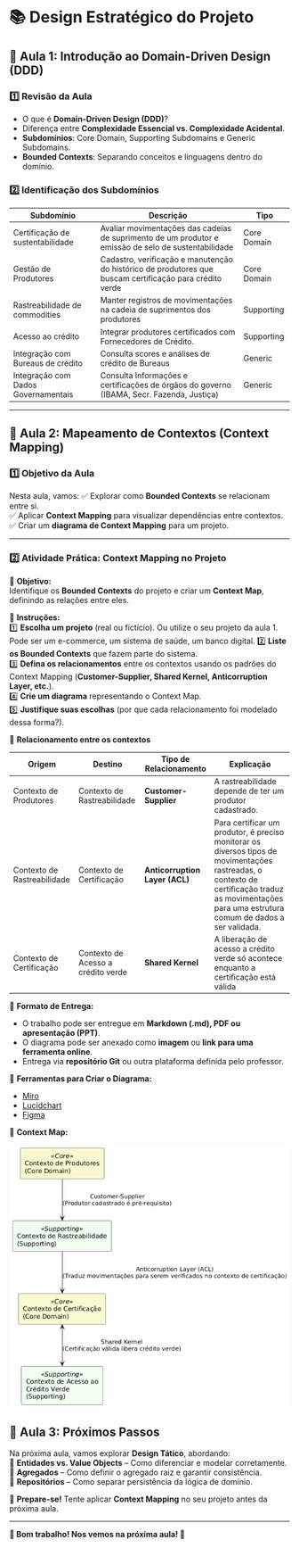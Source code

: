 # 📚 Design Estratégico do Projeto

## 📌 Aula 1: Introdução ao Domain-Driven Design (DDD)

### **1️⃣ Revisão da Aula**

- O que é **Domain-Driven Design (DDD)**?
- Diferença entre **Complexidade Essencial vs. Complexidade Acidental**.
- **Subdomínios**: Core Domain, Supporting Subdomains e Generic Subdomains.
- **Bounded Contexts**: Separando conceitos e linguagens dentro do domínio.

### **2️⃣ Identificação dos Subdomínios**

| **Subdomínio**                      | **Descrição**                                                                                            | **Tipo**    |
|-------------------------------------|----------------------------------------------------------------------------------------------------------|-------------|
| Certificação de sustentabilidade    | Avaliar movimentações das cadeias de suprimento de um produtor e emissão de selo de sustentabilidade     | Core Domain |
| Gestão de Produtores                | Cadastro, verificação e manutenção do histórico de produtores que buscam certificação para crédito verde | Core Domain |
| Rastreabilidade de commodities      | Manter registros de movimentações na cadeia de suprimentos dos produtores                                | Supporting  |
| Acesso ao crédito                   | Integrar produtores certificados com Fornecedores de Crédito.                                            | Supporting  |
| Integração com Bureaus de crédito   | Consulta scores e análises de crédito de Bureaus                                                         | Generic     |
| Integração com Dados Governamentais | Consulta Informações e certificações de órgãos do governo (IBAMA, Secr. Fazenda, Justiça)                | Generic     |

---

## 📌 Aula 2: Mapeamento de Contextos (Context Mapping)

### **1️⃣ Objetivo da Aula**

Nesta aula, vamos:
✅ Explorar como **Bounded Contexts** se relacionam entre si.  
✅ Aplicar **Context Mapping** para visualizar dependências entre contextos.  
✅ Criar um **diagrama de Context Mapping** para um projeto.

---

### **2️⃣ Atividade Prática: Context Mapping no Projeto**

📌 **Objetivo:**  
Identifique os **Bounded Contexts** do projeto e criar um **Context Map**, definindo as relações entre eles.

📌 **Instruções:**  
1️⃣ **Escolha um projeto** (real ou fictício). Ou utilize o seu projeto da aula 1. Pode ser um e-commerce, um sistema de
saúde, um banco digital.
2️⃣ **Liste os Bounded Contexts** que fazem parte do sistema.  
3️⃣ **Defina os relacionamentos** entre os contextos usando os padrões do Context Mapping (**Customer-Supplier, Shared
Kernel, Anticorruption Layer, etc.**).  
4️⃣ **Crie um diagrama** representando o Context Map.  
5️⃣ **Justifique suas escolhas** (por que cada relacionamento foi modelado dessa forma?).

📌 **Relacionamento entre os contextos**

| **Origem**                  | **Destino**                        | **Tipo de Relacionamento**     | **Explicação**                                                                                                                                                                                       |
|-----------------------------|------------------------------------|--------------------------------|------------------------------------------------------------------------------------------------------------------------------------------------------------------------------------------------------|
| Contexto de Produtores      | Contexto de Rastreabilidade        | **Customer-Supplier**          | A rastreabilidade depende de ter um produtor cadastrado.                                                                                                                                             |
| Contexto de Rastreabilidade | Contexto de Certificação           | **Anticorruption Layer (ACL)** | Para certificar um produtor, é preciso monitorar os diversos tipos de movimentações rastreadas, o contexto de certificação traduz as movimentações para uma estrutura comum de dados a ser validada. |
| Contexto de Certificação    | Contexto de Acesso a crédito verde | **Shared Kernel**              | A liberação de acesso a crédito verde só acontece enquanto a certificação está válida                                                                                                                |

📌 **Formato de Entrega:**

- O trabalho pode ser entregue em **Markdown (.md), PDF ou apresentação (PPT)**.
- O diagrama pode ser anexado como **imagem** ou **link para uma ferramenta online**.
- Entrega via **repositório Git** ou outra plataforma definida pelo professor.

📌 **Ferramentas para Criar o Diagrama:**

- [Miro](https://miro.com/)
- [Lucidchart](https://www.lucidchart.com/)
- [Figma](https://www.figma.com/)

📌 **Context Map:**

![Context Map](./utils/context_map.png)

## 📌 Aula 3: Próximos Passos

Na próxima aula, vamos explorar **Design Tático**, abordando:  
🔹 **Entidades vs. Value Objects** – Como diferenciar e modelar corretamente.  
🔹 **Agregados** – Como definir o agregado raiz e garantir consistência.  
🔹 **Repositórios** – Como separar persistência da lógica de domínio.

📌 **Prepare-se!** Tente aplicar **Context Mapping** no seu projeto antes da próxima aula.

---

**📢 Bom trabalho! Nos vemos na próxima aula! 🚀**
